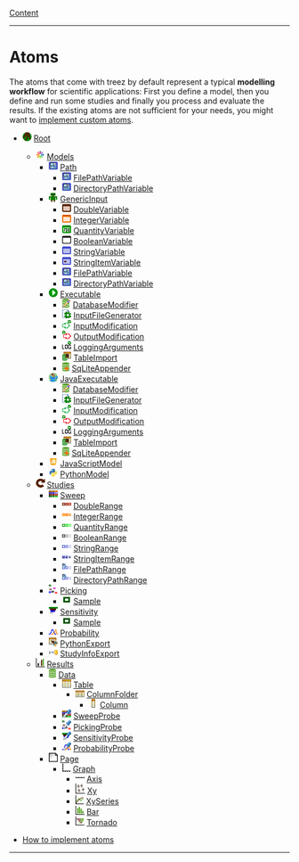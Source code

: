 [Content](../README.md)

----

# Atoms

The atoms that come with treez by default represent a typical **modelling workflow** for scientific applications: 
First you define a model, then you define and run some studies and finally you process and evaluate the results. If the
existing atoms are not sufficient for your needs, you might want to [implement custom atoms](./atoms/howToImplementAtoms.md). 

* ![](../icons/root.png) [Root](./atoms/root.md)
  * ![](../icons/models.png) [Models](./atoms/model/models.md)
    * ![](../icons/path.png) [Path](./atoms/model/path/path.md)
      * ![](../icons/filePathVariable.png) [FilePathVariable](./atoms/variable/field/filePathVariable.md)
      * ![](../icons/directoryPathVariable.png) [DirectoryPathVariable](./atoms/variable/field/directoryPathVariable.md)
    * ![](../icons/genericInput.png) [GenericInput](./atoms/model/genericInput/genericInput.md)
      * ![](../icons/doubleVariable.png) [DoubleVariable](./atoms/variable/field/doubleVariable.md)
      * ![](../icons/integerVariable.png) [IntegerVariable](./atoms/variable/field/integerVariable.md)
      * ![](../icons/quantityVariable.png) [QuantityVariable](./atoms/variable/field/quantityVariable.md)
      * ![](../icons/booleanVariable.png) [BooleanVariable](./atoms/variable/field/booleanVariable.md)
      * ![](../icons/stringVariable.png) [StringVariable](./atoms/variable/field/stringVariable.md)
      * ![](../icons/stringItemVariable.png) [StringItemVariable](./atoms/variable/field/stringItemVariable.md)
      * ![](../icons/filePathVariable.png) [FilePathVariable](./atoms/variable/field/filePathVariable.md)
      * ![](../icons/directoryPathVariable.png) [DirectoryPathVariable](./atoms/variable/field/directoryPathVariable.md)
    * ![](../icons/run.png) [Executable](./atoms/model/executable/executable.md) 
      * ![](../icons/databaseModifier.png) [DatabaseModifier](./atoms/models/code/databaseModifier.md)
      * ![](../icons/inputFile.png) [InputFileGenerator](./atoms/models/inputFileGenerator/inputFileGenerator.md)
      * ![](../icons/inputModification.png) [InputModification](./atoms/models/executable/inputModification.md)
      * ![](../icons/outputModification.png) [OutputModification](./atoms/models/executable/outputModification.md)
      * ![](../icons/loggingArguments.png) [LoggingArguments](./atoms/models/executable/loggingArguments.md)
      * ![](../icons/tableImport.png) [TableImport](./atoms/models/executable/tableImport.md)
      * ![](../icons/databaseAppender.png) [SqLiteAppender](./atoms/models/sqLiteAppender/sqLiteAppender.md)
    * ![](../icons/java.png) [JavaExecutable](./atoms/model/executable/javaExecutable.md)  
      * ![](../icons/databaseModifier.png) [DatabaseModifier](./atoms/models/code/databaseModifier.md)
      * ![](../icons/inputFile.png) [InputFileGenerator](./atoms/models/inputFileGenerator/inputFileGenerator.md)
      * ![](../icons/inputModification.png) [InputModification](./atoms/models/executable/inputModification.md)
      * ![](../icons/outputModification.png) [OutputModification](./atoms/models/executable/outputModification.md)
      * ![](../icons/loggingArguments.png) [LoggingArguments](./atoms/models/executable/loggingArguments.md)
      * ![](../icons/tableImport.png) [TableImport](./atoms/models/executable/tableImport.md)
      * ![](../icons/databaseAppender.png) [SqLiteAppender](./atoms/models/sqLiteAppender/sqLiteAppender.md)
    * ![](../icons/javaScript.png) [JavaScriptModel](./atoms/model/code/javaScriptModel.md)
    * ![](../icons/python.png) [PythonModel](./atoms/model/code/pythonModel.md)
  * ![](../icons/studies.png) [Studies](./atoms/study/studies.md)
    * ![](../icons/sweep.png) [Sweep](./atoms/study/sweep/sweep.md)
      * ![](../icons/doubleRange.png) [DoubleRange](./atoms/variable/range/doubleRange.md)
      * ![](../icons/integerRange.png) [IntegerRange](./atoms/variable/range/integerRange.md)
      * ![](../icons/quantityRange.png) [QuantityRange](./atoms/variable/range/quantityRange.md)
      * ![](../icons/booleanRange.png) [BooleanRange](./atoms/variable/range/booleanRange.md)
      * ![](../icons/stringRange.png) [StringRange](./atoms/variable/range/stringRange.md)
      * ![](../icons/stringItemRange.png) [StringItemRange](./atoms/variable/range/stringItemRange.md)
      * ![](../icons/filePathRange.png) [FilePathRange](./atoms/variable/range/filePathRange.md)
      * ![](../icons/directoryPathRange.png) [DirectoryPathRange](./atoms/variable/range/directoryPathRange.md)
    * ![](../icons/picking.png) [Picking](./atoms/study/picking/picking.md)
      * ![](../icons/sample.png) [Sample](./atoms/study/sample/sample.md)
    * ![](../icons/sensitivity.png) [Sensitivity](./atoms/study/sensitivity/sensitivity.md)
      * ![](../icons/sample.png) [Sample](./atoms/study/sample/sample.md)    
    * ![](../icons/probability.png) [Probability](./atoms/study/probability/probability.md)
    * ![](../icons/pythonExport.png) [PythonExport](./atoms/study/pythonExport/pythonExport.md)
    * ![](../icons/studyInfoExport.png) [StudyInfoExport](./atoms/study/studyInfoExport/studyInfoExport.md)
  * ![](../icons/results.png) [Results](./atoms/result/results.md)
    * ![](../icons/data.png) [Data](./atoms/result/data/data.md)
      * ![](../icons/table.png) [Table](./atoms/data/table/table.md)
        * ![](../icons/columnFolder.png) [ColumnFolder](./atoms/data/column/columnFolder.md)
          * ![](../icons/column.png) [Column](./atoms/data/column/column.md)
      * ![](../icons/sweepProbe.png) [SweepProbe](./atoms/result/probe/sweepProbe.md)
      * ![](../icons/pickingProbe.png) [PickingProbe](./atoms/result/probe/pickingProbe.md)
      * ![](../icons/sensitivityProbe.png) [SensitivityProbe](./atoms/result/probe/sensitivityProbe.md)     
      * ![](../icons/probabilityProbe.png) [ProbabilityProbe](./atoms/result/probe/probabilityProbe.md)
    * ![](../icons/page.png) [Page](./atoms/result/page/page.md)
      * ![](../icons/graph.png) [Graph](./atoms/result/graph/graph.md)
        * ![](../icons/axis.png) [Axis](./atoms/result/axis/axis.md)
        * ![](../icons/xy.png) [Xy](./atoms/result/xy/xy.md)
        * ![](../icons/xySeries.png) [XySeries](./atoms/result/xySeries/xy.md)
        * ![](../icons/bar.png) [Bar](./atoms/result/bar/bar.md)
        * ![](../icons/tornado.png) [Tornado](./atoms/result/tornado/tornado.md)
      
* [How to implement atoms](./atoms/howToImplementAtoms.md)

----

